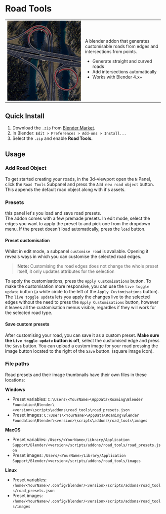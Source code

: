 # Road Tools

<table style="width:100%;">
<tr>
<td style="width:50%;"><img src="docs/img/highwayrender3.png" alt="Demo" width="100%"></td>
<td style="width:50%;">
A blender addon that generates customisable roads from edges and intersections from points.<br>

<ul>
  <li>Generate straight and curved roads</li>
  <li>Add intersections automatically</li>
  <li>Works with Blender 4.x+</li>
</ul>
</td>
</tr>
</table>

## Quick Install
1. Download the `.zip` from [Blender Market](https://blendermarket.com/your-addon).
2. In Blender: `Edit > Preferences > Add-ons > Install...`
3. Select the `.zip` and enable **Road Tools**.

## Usage

### Add Road Object
To get started creating your roads, in the 3d-viewport open the `N` Panel, click the `Road Tools` Subpanel and press the `Add new road object` button. This appends the default road object along with it's assets. 

### Presets
this panel let's you load and save road presets. <br>
The addon comes with a few premade presets. In edit mode, select the edges you want to apply the preset to and pick one from the dropdown menu. If the preset doesn't load automatically, press the `load` button. 

#### Preset customisation
Whilst in edit mode, a subpanel `customise road` is available. Opening it reveals ways in which you can customise the selected road edges.

> **Note:**  Customising the road edges does not change the whole preset itself, it only updates attributes for the selection

To apply the customisations, press the `Apply Customisations` button. 
To make the customisation more responsive, you can use the `live toggle update` button (a white circle to the left of the `Apply Customisations` button).  
The `live toggle update` lets you apply the changes live to the selected edges without the need to press the `Apply Customisations` button, however it leaves all the customisation menus visible, regardles if they will work for the selected road type. 

#### Save custom presets
After customising your road, you can save it as a custom preset. **Make sure the `Live toggle update` button is off**, select the customised edge and press the `Save` button.
You can upload a custom image for your road pressing the image button located to the right of the `Save` button. (square image icon).

### File paths
Road presets and their image thumbnails have their own files in these locations:

**Windows**
- Preset variables: `C:\Users\<YourName>\AppData\Roaming\Blender Foundation\Blender\<version>\scripts\addons\road_tools\road_presets.json`
- Preset images: `C:\Users\<YourName>\AppData\Roaming\Blender Foundation\Blender\<version>\scripts\addons\road_tools\images`

**MacOS**
- Preset variables: `/Users/<YourName>/Library/Application Support/Blender/<version>/scripts/addons/road_tools/road_presets.json`
- Preset images: `/Users/<YourName>/Library/Application Support/Blender/<version>/scripts/addons/road_tools/images`

**Linux**
- Preset variables: `/home/<YourName>/.config/blender/<version>/scripts/addons/road_tools/road_presets.json`
- Preset images: `/home/<YourName>/.config/blender/<version>/scripts/addons/road_tools/images`







